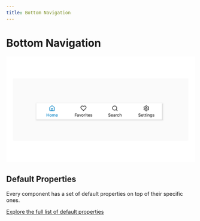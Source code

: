 ```yaml
---
title: Bottom Navigation
---
```

# Bottom Navigation

![](/assets/bottom-navigation.png)

## Default Properties

Every component has a set of default properties on top of their specific ones.

[Explore the full list of default properties](/components/index)